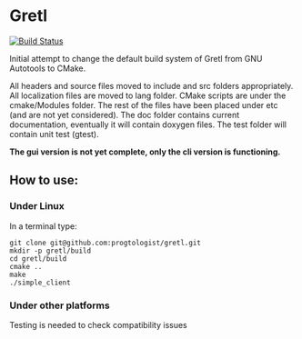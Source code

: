 # Gretl

[![Build Status](https://travis-ci.org/progtologist/gretl.svg?branch=master)](https://travis-ci.org/progtologist/gretl)

Initial attempt to change the default build system of Gretl from GNU Autotools to CMake.

All headers and source files moved to include and src folders appropriately.
All localization files are moved to lang folder. 
CMake scripts are under the cmake/Modules folder.
The rest of the files have been placed under etc (and are not yet considered).
The doc folder contains current documentation, eventually it will contain doxygen files.
The test folder will contain unit test (gtest).

**The gui version is not yet complete, only the cli version is functioning.**

## How to use:

### Under Linux

In a terminal type:
```Shell
git clone git@github.com:progtologist/gretl.git
mkdir -p gretl/build
cd gretl/build
cmake ..
make
./simple_client
```

### Under other platforms

Testing is needed to check compatibility issues
